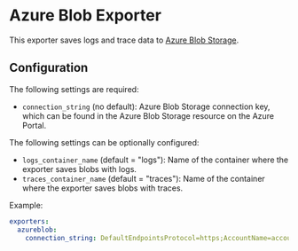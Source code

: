 # Azure Blob Exporter

This exporter saves logs and trace data to [Azure Blob Storage](https://azure.microsoft.com/services/storage/blobs/).

## Configuration

The following settings are required:

- `connection_string` (no default): Azure Blob Storage connection key, which can be found in the Azure Blob Storage resource on the Azure Portal.

The following settings can be optionally configured:

- `logs_container_name` (default = "logs"): Name of the container where the exporter saves blobs with logs.
- `traces_container_name` (default = "traces"): Name of the container where the exporter saves blobs with traces.

Example:

```yaml
exporters:
  azureblob:
    connection_string: DefaultEndpointsProtocol=https;AccountName=accountName;AccountKey=+idLkHYcL0MUWIKYHm2j4Q==;EndpointSuffix=core.windows.net
```


